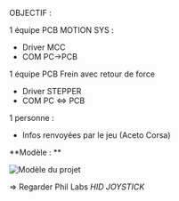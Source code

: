 OBJECTIF : 

1 équipe PCB MOTION SYS : 
  - Driver MCC
  - COM PC->PCB

1 équipe PCB Frein avec retour de force
  - Driver STEPPER
  - COM PC <=> PCB

1 personne :
 - Infos renvoyées par le jeu (Aceto Corsa)

**Modèle : **

![Modèle du projet](https://github.com/user-attachments/assets/3c108193-fe4b-43f5-b230-de242efd74a3)


 => Regarder Phil Labs *HID JOYSTICK*



 
